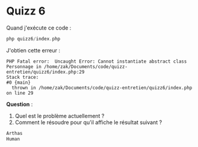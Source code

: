 # Quizz 6

Quand j'exécute ce code :

```php
php quizz6/index.php 
```

J'obtien cette erreur :

```
PHP Fatal error:  Uncaught Error: Cannot instantiate abstract class Personnage in /home/zak/Documents/code/quizz-entretien/quizz6/index.php:29
Stack trace:
#0 {main}
  thrown in /home/zak/Documents/code/quizz-entretien/quizz6/index.php on line 29
```

**Question** : 
1. Quel est le problème actuellement ?
2. Comment le résoudre pour qu'il affiche le résultat suivant ?

```bash
Arthas
Human
```
